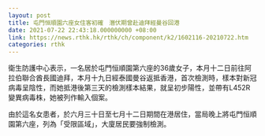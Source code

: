 ```yaml
---
layout: post
title: 屯門恒順園六座女住客初確　潛伏期曾赴迪拜經曼谷回港
date: 2021-07-22 22:43:18.000000000 +08:00
link: https://news.rthk.hk/rthk/ch/component/k2/1602116-20210722.htm
categories: rthk
---
```


衛生防護中心表示，一名居於屯門恒順園第六座的36歲女子，本月十二日前往阿拉伯聯合酋長國迪拜，本月十九日經泰國曼谷返抵香港，首次檢測時，樣本對新冠病毒呈陰性，而她抵港後第三天的檢測樣本結果，就呈初步陽性，並帶有L452R變異病毒株，她被列作輸入個案。

由於這名女患者，於六月三十日至七月十二日期間在港居住，當局晚上將屯門恒順園第六座，列為「受限區域」，大廈居民要強制檢測。
